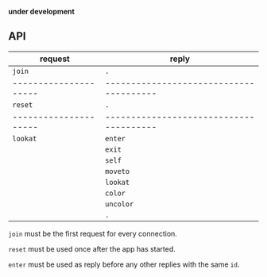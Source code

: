 **under development**

## API ##



**request**          | **reply**
---------------------|---------------------------------------
`join` <id>          | `.`
---------------------|---------------------------------------
`reset`              | `.`
---------------------|---------------------------------------
`lookat` <x> <y> <z> | `enter` <id> <n0>
                     | `exit` <id> <n0>
                     | `self` <id> <n1> <x> <y> <z>
                     | `moveto` <id> <n2> <x> <y> <z>
                     | `lookat` <id> <n3> <x> <y> <z>
                     | `color` <id> <n4> <red> <green> <blue>
                     | `uncolor` <id> <n4>
                     | `.`

`join` must be the first request for every connection.

`reset` must be used once after the app has started.

`enter` must be used as reply before any other replies with the same `id`.

